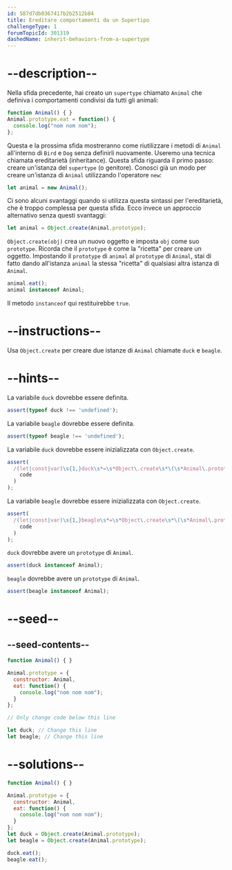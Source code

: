 ```yaml
---
id: 587d7db0367417b2b2512b84
title: Ereditare comportamenti da un Supertipo
challengeType: 1
forumTopicId: 301319
dashedName: inherit-behaviors-from-a-supertype
---
```


# --description--

Nella sfida precedente, hai creato un `supertype` chiamato `Animal` che definiva i comportamenti condivisi da tutti gli animali:

```js
function Animal() { }
Animal.prototype.eat = function() {
  console.log("nom nom nom");
};
```

Questa e la prossima sfida mostreranno come riutilizzare i metodi di `Animal` all'interno di `Bird` e `Dog` senza definirli nuovamente. Useremo una tecnica chiamata ereditarietà (inheritance). Questa sfida riguarda il primo passo: creare un'istanza del `supertype` (o genitore). Conosci già un modo per creare un'istanza di `Animal` utilizzando l'operatore `new`:

```js
let animal = new Animal();
```

Ci sono alcuni svantaggi quando si utilizza questa sintassi per l'ereditarietà, che è troppo complessa per questa sfida. Ecco invece un approccio alternativo senza questi svantaggi:

```js
let animal = Object.create(Animal.prototype);
```

`Object.create(obj)` crea un nuovo oggetto e imposta `obj` come suo `prototype`. Ricorda che il `prototype` è come la "ricetta" per creare un oggetto. Impostando il `prototype` di `animal` al `prototype` di `Animal`, stai di fatto dando all'istanza `animal` la stessa "ricetta" di qualsiasi altra istanza di `Animal`.

```js
animal.eat();
animal instanceof Animal;
```

Il metodo `instanceof` qui restituirebbe `true`.

# --instructions--

Usa `Object.create` per creare due istanze di `Animal` chiamate `duck` e `beagle`.

# --hints--

La variabile `duck` dovrebbe essere definita.

```js
assert(typeof duck !== 'undefined');
```

La variabile `beagle` dovrebbe essere definita.

```js
assert(typeof beagle !== 'undefined');
```

La variabile `duck` dovrebbe essere inizializzata con `Object.create`.

```js
assert(
  /(let|const|var)\s{1,}duck\s*=\s*Object\.create\s*\(\s*Animal\.prototype\s*\)\s*/.test(
    code
  )
);
```

La variabile `beagle` dovrebbe essere inizializzata con `Object.create`.

```js
assert(
  /(let|const|var)\s{1,}beagle\s*=\s*Object\.create\s*\(\s*Animal\.prototype\s*\)\s*/.test(
    code
  )
);
```

`duck` dovrebbe avere un `prototype` di `Animal`.

```js
assert(duck instanceof Animal);
```

`beagle` dovrebbe avere un `prototype` di `Animal`.

```js
assert(beagle instanceof Animal);
```

# --seed--

## --seed-contents--

```js
function Animal() { }

Animal.prototype = {
  constructor: Animal,
  eat: function() {
    console.log("nom nom nom");
  }
};

// Only change code below this line

let duck; // Change this line
let beagle; // Change this line
```

# --solutions--

```js
function Animal() { }

Animal.prototype = {
  constructor: Animal,
  eat: function() {
    console.log("nom nom nom");
  }
};
let duck = Object.create(Animal.prototype);
let beagle = Object.create(Animal.prototype);

duck.eat();
beagle.eat();
```
